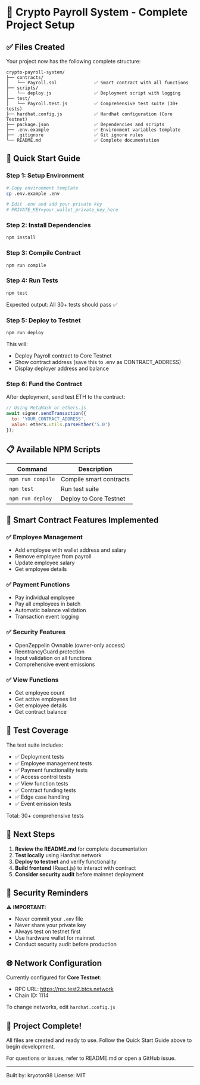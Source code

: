 # 🎉 Crypto Payroll System - Complete Project Setup

## ✅ Files Created

Your project now has the following complete structure:

```
crypto-payroll-system/
├── contracts/
│   └── Payroll.sol              ✅ Smart contract with all functions
├── scripts/
│   └── deploy.js                ✅ Deployment script with logging
├── test/
│   └── Payroll.test.js          ✅ Comprehensive test suite (30+ tests)
├── hardhat.config.js            ✅ Hardhat configuration (Core Testnet)
├── package.json                 ✅ Dependencies and scripts
├── .env.example                 ✅ Environment variables template
├── .gitignore                   ✅ Git ignore rules
└── README.md                    ✅ Complete documentation
```

## 🚀 Quick Start Guide

### Step 1: Setup Environment
```bash
# Copy environment template
cp .env.example .env

# Edit .env and add your private key
# PRIVATE_KEY=your_wallet_private_key_here
```

### Step 2: Install Dependencies
```bash
npm install
```

### Step 3: Compile Contract
```bash
npm run compile
```

### Step 4: Run Tests
```bash
npm test
```

Expected output: All 30+ tests should pass ✅

### Step 5: Deploy to Testnet
```bash
npm run deploy
```

This will:
- Deploy Payroll contract to Core Testnet
- Show contract address (save this to .env as CONTRACT_ADDRESS)
- Display deployer address and balance

### Step 6: Fund the Contract
After deployment, send test ETH to the contract:
```javascript
// Using MetaMask or ethers.js
await signer.sendTransaction({
  to: 'YOUR_CONTRACT_ADDRESS',
  value: ethers.utils.parseEther('5.0')
});
```

## 📋 Available NPM Scripts

| Command | Description |
|---------|-------------|
| `npm run compile` | Compile smart contracts |
| `npm test` | Run test suite |
| `npm run deploy` | Deploy to Core Testnet |

## 🔧 Smart Contract Features Implemented

### ✅ Employee Management
- Add employee with wallet address and salary
- Remove employee from payroll
- Update employee salary
- Get employee details

### ✅ Payment Functions
- Pay individual employee
- Pay all employees in batch
- Automatic balance validation
- Transaction event logging

### ✅ Security Features
- OpenZeppelin Ownable (owner-only access)
- ReentrancyGuard protection
- Input validation on all functions
- Comprehensive event emissions

### ✅ View Functions
- Get employee count
- Get active employees list
- Get employee details
- Get contract balance

## 🧪 Test Coverage

The test suite includes:
- ✅ Deployment tests
- ✅ Employee management tests
- ✅ Payment functionality tests
- ✅ Access control tests
- ✅ View function tests
- ✅ Contract funding tests
- ✅ Edge case handling
- ✅ Event emission tests

Total: 30+ comprehensive tests

## 📝 Next Steps

1. **Review the README.md** for complete documentation
2. **Test locally** using Hardhat network
3. **Deploy to testnet** and verify functionality
4. **Build frontend** (React.js) to interact with contract
5. **Consider security audit** before mainnet deployment

## 🔐 Security Reminders

⚠️ **IMPORTANT:**
- Never commit your `.env` file
- Never share your private key
- Always test on testnet first
- Use hardware wallet for mainnet
- Conduct security audit before production

## 🌐 Network Configuration

Currently configured for **Core Testnet**:
- RPC URL: https://rpc.test2.btcs.network
- Chain ID: 1114

To change networks, edit `hardhat.config.js`

## 🎯 Project Complete!

All files are created and ready to use. Follow the Quick Start Guide above to begin development.

For questions or issues, refer to README.md or open a GitHub issue.

---
Built by: kryoton98
License: MIT
